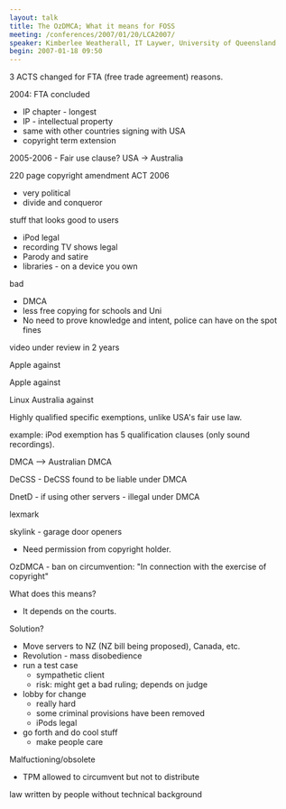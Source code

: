 ```yaml
---
layout: talk
title: The OzDMCA; What it means for FOSS
meeting: /conferences/2007/01/20/LCA2007/
speaker: Kimberlee Weatherall, IT Laywer, University of Queensland
begin: 2007-01-18 09:50
---
```

3 ACTS changed for FTA (free trade agreement) reasons.

2004: FTA concluded

* IP chapter - longest
* IP - intellectual property
* same with other countries signing with USA
* copyright term extension

2005-2006 - Fair use clause? USA -> Australia

220 page copyright amendment ACT 2006

* very political
* divide and conqueror

stuff that looks good to users

* iPod legal
* recording TV shows legal
* Parody and satire
* libraries - on a device you own

bad

* DMCA
* less free copying for schools and Uni
* No need to prove knowledge and intent, police can have on the spot fines

video under review in 2 years

Apple against

Apple against

Linux Australia against

Highly qualified specific exemptions, unlike USA's fair use law.

example: iPod exemption has 5 qualification clauses (only sound recordings).

DMCA --> Australian DMCA

DeCSS - DeCSS found to be liable under DMCA

DnetD - if using other servers - illegal under DMCA

lexmark

skylink - garage door openers

* Need permission from copyright holder.

OzDMCA - ban on circumvention: "In connection with the exercise of copyright"

What does this means?

* It depends on the courts.

Solution?

* Move servers to NZ (NZ bill being proposed), Canada, etc.
* Revolution - mass disobedience
* run a test case
  * sympathetic client
  * risk: might get a bad ruling; depends on judge
* lobby for change
  * really hard
  * some criminal provisions have been removed
  * iPods legal
* go forth and do cool stuff
  * make people care

Malfuctioning/obsolete

* TPM allowed to circumvent but not to distribute

law written by people without technical background

